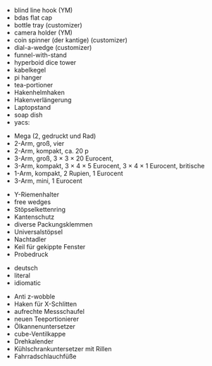 * blind line hook (YM)
* bdas flat cap
* bottle tray (customizer)
* camera holder (YM)
* coin spinner (der kantige) (customizer)
* dial-a-wedge (customizer)
* funnel-with-stand
* hyperboid dice tower
* kabelkegel
* pi hanger
* tea-portioner
* Hakenhelmhaken
* Hakenverlängerung
* Laptopstand
* soap dish
* yacs:
 - Mega (2, gedruckt und Rad)
 - 2-Arm, groß, vier
 - 2-Arm, kompakt, ca. 20 p
 - 3-Arm, groß, 3 × 3 × 20 Eurocent,
 - 3-Arm, kompakt, 3 × 4 × 5 Eurocent, 3 × 4 × 1 Eurocent, britische
 - 1-Arm, kompakt, 2 Rupien, 1 Eurocent
 - 3-Arm, mini, 1 Eurocent
* Y-Riemenhalter
* free wedges
* Stöpselkettenring
* Kantenschutz
* diverse Packungsklemmen
* Universalstöpsel
* Nachtadler
* Keil für gekippte Fenster
* Probedruck
 - deutsch
 - literal
 - idiomatic
* Anti z-wobble
* Haken für X-Schlitten
* aufrechte Messschaufel
* neuen Teeportionierer
* Ölkannenuntersetzer
* cube-Ventilkappe
* Drehkalender
* Kühlschrankuntersetzer mit Rillen
* Fahrradschlauchfüße
